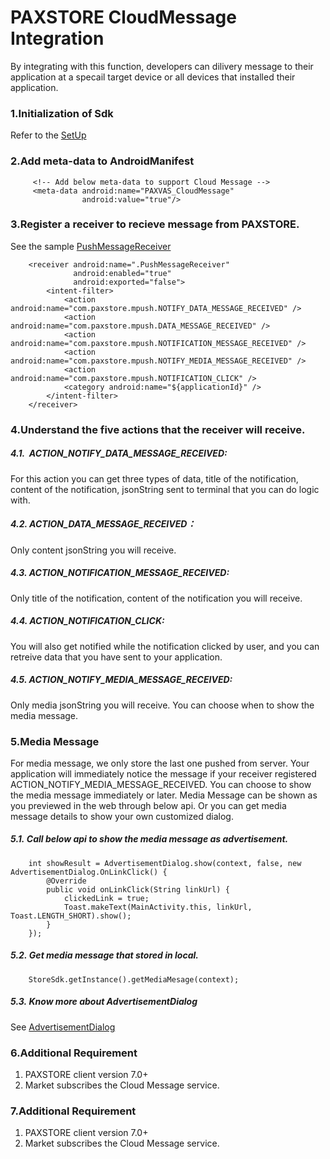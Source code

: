 # PAXSTORE CloudMessage Integration

By integrating with this function, developers can dilivery message to their application at a specail target device or all devices that installed their application.
### 1.Initialization of Sdk
Refer to the [SetUp](../README.md)

### 2.Add meta-data to AndroidManifest
         <!-- Add below meta-data to support Cloud Message -->
         <meta-data android:name="PAXVAS_CloudMessage"
                    android:value="true"/>

### 3.Register a receiver to recieve message from PAXSTORE.
See the sample [PushMessageReceiver](../demo/src/main/java/com/pax/android/demoapp/PushMessageReceiver.java)

 	    <receiver android:name=".PushMessageReceiver"
                  android:enabled="true"
                  android:exported="false">
            <intent-filter>
                <action android:name="com.paxstore.mpush.NOTIFY_DATA_MESSAGE_RECEIVED" />
                <action android:name="com.paxstore.mpush.DATA_MESSAGE_RECEIVED" />
                <action android:name="com.paxstore.mpush.NOTIFICATION_MESSAGE_RECEIVED" />
                <action android:name="com.paxstore.mpush.NOTIFY_MEDIA_MESSAGE_RECEIVED" />            
                <action android:name="com.paxstore.mpush.NOTIFICATION_CLICK" />
                <category android:name="${applicationId}" />
            </intent-filter>
        </receiver>


### 4.Understand the five actions that the receiver will receive.
##### 4.1.  ACTION_NOTIFY_DATA_MESSAGE_RECEIVED:  
For this action you can get three types of data, title of the notification, content of the notification, jsonString sent to terminal that you can do logic with.
##### 4.2. ACTION_DATA_MESSAGE_RECEIVED：
Only content jsonString you will receive.
##### 4.3. ACTION_NOTIFICATION_MESSAGE_RECEIVED: 
Only title of the notification, content of the notification you will receive.
##### 4.4. ACTION_NOTIFICATION_CLICK:
You will also get notified while the notification clicked by user, and you can retreive data that you have sent to your application.
##### 4.5. ACTION_NOTIFY_MEDIA_MESSAGE_RECEIVED:
Only media jsonString you will receive. You can choose when to show the media message.

### 5.Media Message
For media message, we only store the last one pushed from server. Your application will immediately notice the message if your receiver registered
ACTION_NOTIFY_MEDIA_MESSAGE_RECEIVED. You can choose to show the media message immediately or later. Media Message can be
shown as you previewed in the web through below api. Or you can get media message details to show your own customized dialog.

##### 5.1. Call below api to show the media message as advertisement.

        int showResult = AdvertisementDialog.show(context, false, new AdvertisementDialog.OnLinkClick() {
            @Override
            public void onLinkClick(String linkUrl) {
                clickedLink = true;
                Toast.makeText(MainActivity.this, linkUrl, Toast.LENGTH_SHORT).show();
            }
        });

##### 5.2. Get media message that stored in local.

        StoreSdk.getInstance().getMediaMesage(context);

##### 5.3. Know more about AdvertisementDialog
See [AdvertisementDialog](AdvertisementDialog.md)


### 6.Additional Requirement
1. PAXSTORE client version 7.0+
2. Market subscribes the Cloud Message service.

### 7.Additional Requirement
1. PAXSTORE client version 7.0+
2. Market subscribes the Cloud Message service.
